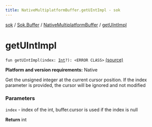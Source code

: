 ```yaml
---
title: NativeMultiplatformBuffer.getUIntImpl - sok
---
```


[sok](../../index.html) / [Sok.Buffer](../index.html) / [NativeMultiplatformBuffer](index.html) / [getUIntImpl](./get-u-int-impl.html)

# getUIntImpl

`fun getUIntImpl(index: `[`Int`](https://kotlinlang.org/api/latest/jvm/stdlib/kotlin/-int/index.html)`?): <ERROR CLASS>` [(source)](https://github.com/SeekDaSky/Sok/tree/master/native/sok-native-linux/src/Sok/Buffer/NativeMultiplatformBuffer.kt#L152)

**Platform and version requirements:** Native

Get the unsigned integer at the current cursor position. If the index parameter is provided, the cursor will be ignored and
not modified

### Parameters

`index` - index of the int, buffer.cursor is used if the index is null

**Return**
int

